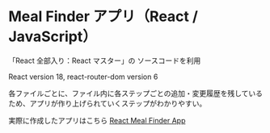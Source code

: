 # Meal Finder アプリ（React / JavaScript）

「React 全部入り：React マスター」の ソースコードを利用

React version 18, react-router-dom version 6

各ファイルごとに、ファイル内に各ステップごとの追加・変更履歴を残しているため、アプリが作り上げられていくステップがわかりやすい。

実際に作成したアプリはこちら
[React Meal Finder App](https://react-meal-finder-app.netlify.app/)
